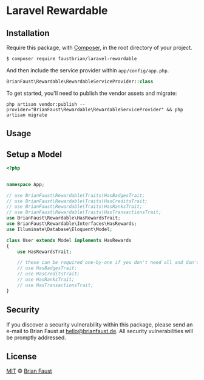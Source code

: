 # Laravel Rewardable

## Installation

Require this package, with [Composer](https://getcomposer.org/), in the root directory of your project.

``` bash
$ composer require faustbrian/laravel-rewardable
```

And then include the service provider within `app/config/app.php`.

``` php
BrianFaust\Rewardable\RewardableServiceProvider::class
```

To get started, you'll need to publish the vendor assets and migrate:

```
php artisan vendor:publish --provider="BrianFaust\Rewardable\RewardableServiceProvider" && php artisan migrate
```

## Usage

## Setup a Model

``` php
<?php


namespace App;

// use BrianFaust\Rewardable\Traits\HasBadgesTrait;
// use BrianFaust\Rewardable\Traits\HasCreditsTrait;
// use BrianFaust\Rewardable\Traits\HasRanksTrait;
// use BrianFaust\Rewardable\Traits\HasTransactionsTrait;
use BrianFaust\Rewardable\HasRewardsTrait;
use BrianFaust\Rewardable\Interfaces\HasRewards;
use Illuminate\Database\Eloquent\Model;

class User extends Model implements HasRewards
{
    use HasRewardsTrait;

    // these can be required one-by-one if you don't need all and don't use RewardableTrait
    // use HasBadgesTrait;
    // use HasCreditsTrait;
    // use HasRanksTrait;
    // use HasTransactionsTrait;
}
```

## Security

If you discover a security vulnerability within this package, please send an e-mail to Brian Faust at hello@brianfaust.de. All security vulnerabilities will be promptly addressed.

## License

[MIT](LICENSE) © [Brian Faust](https://brianfaust.de)
